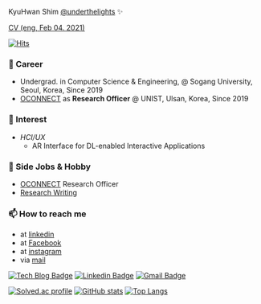 KyuHwan Shim [@underthelights](https://underthelights.github.io) ✨ 

[CV (eng, Feb 04. 2021)](https://github.com/underthelights/underthelights/files/5936838/cv2_KyuHwanShim.pdf)


[![Hits](https://hits.seeyoufarm.com/api/count/incr/badge.svg?url=https%3A%2F%2Fgithub.com%2Funderthelights&count_bg=%2361625C&title_bg=%23000000&icon=lighthouse.svg&icon_color=%23E7E7E7&title=hits&edge_flat=true)](https://hits.seeyoufarm.com)


### 🔭 Career
- Undergrad. in Computer Science & Engineering, @ Sogang University, Seoul, Korea, Since 2019
- [OCONNECT](https://oconnect4.netlify.app/) as **Research Officer** @ UNIST, Ulsan, Korea, Since 2019

### 🌱 Interest
- *HCI/UX*
	- AR Interface for DL-enabled Interactive Applications

### 👯 Side Jobs & Hobby
- [OCONNECT](https://oconnect3.netlify.app) Research Officer
- [Research Writing](https://underthelights.github.io)

### 📫 How to reach me
- at [linkedin](https://www.linkedin.com/in/kyuhwan-shim/)
- at [Facebook](http://fb.com/s.kyuhwn)
- at [instagram](https://instagram.com/s.kyuhwn)
- via [mail](mailto:skh7343@cnsh.hs.kr)


[![Tech Blog Badge](http://img.shields.io/badge/-Tech%20blog-black?style=flat-square&logo=github&link=https://underthelights.github.io/)](https://underthelights.github.io/) 
[![Linkedin Badge](https://img.shields.io/badge/-LinkedIn-blue?style=flat-square&logo=Linkedin&logoColor=white&link=https://www.linkedin.com/in/shim-kyu-hwan-a95b31198/)](https://www.linkedin.com/in/shim-kyu-hwan/) 
[![Gmail Badge](https://img.shields.io/badge/-Gmail-d14836?style=flat-square&logo=Gmail&logoColor=white&link=mailto:skh7343@cnsh.hs.kr)](mailto:skh7343@cnsh.hs.kr)

[![Solved.ac profile](http://mazassumnida.wtf/api/v2/generate_badge?boj=skh7343)](https://solved.ac/skh7343)
[![GitHub stats](https://github-readme-stats.vercel.app/api?username=underthelights)](https://github.com/anuraghazra/github-readme-stats)
[![Top Langs](https://github-readme-stats.vercel.app/api/top-langs/?username=underthelights)](https://github.com/anuraghazra/github-readme-stats)
